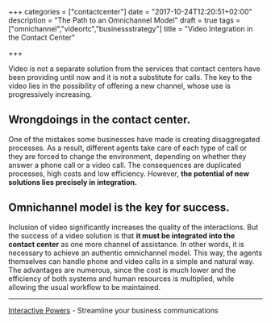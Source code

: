 +++
categories = ["contactcenter"]
date = "2017-10-24T12:20:51+02:00"
description = "The Path to an Omnichannel Model"
draft = true
tags = ["omnichannel","videortc","businessstrategy"]
title = "Video Integration in the Contact Center"

+++

Video is not a separate solution from the services that contact centers have been providing until now and it is not a substitute for calls. The key to the video lies in the possibility of offering a new channel, whose use is progressively increasing.
 
## Wrongdoings in the contact center.
 
One of the mistakes some businesses have made is creating disaggregated processes. As a result, different agents take care of each type of call or they are forced to change the environment, depending on whether they answer a phone call or a video call. The consequences are duplicated processes, high costs and low efficiency. However, **the potential of new solutions lies precisely in integration.**
 
 
## Omnichannel model is the key for success.
 
Inclusion of video significantly increases the quality of the interactions. But the success of a video solution is that **it must be integrated into the contact center** as one more channel of assistance. In other words, it is necessary to achieve an authentic omnichannel model. This way, the agents themselves can handle phone and video calls in a simple and natural way. The advantages are numerous, since the cost is much lower and the efficiency of both systems and human resources is multiplied, while allowing the usual workflow to be maintained.



---
[Interactive Powers](http://www.ivrpowers.com/) - Streamline your business communications

